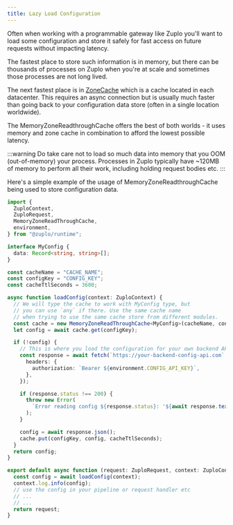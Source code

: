```yaml
---
title: Lazy Load Configuration
---
```


Often when working with a programmable gateway like Zuplo you'll want to load
some configuration and store it safely for fast access on future requests
without impacting latency.

The fastest place to store such information is in memory, but there can be
thousands of processes on Zuplo when you're at scale and sometimes those
processes are not long lived.

The next fastest place is in [ZoneCache](/docs/articles/zone-cache) which is a
cache located in each datacenter. This requires an async connection but is
usually much faster than going back to your configuration data store (often in a
single location worldwide).

The MemoryZoneReadthroughCache offers the best of both worlds - it uses memory
and zone cache in combination to afford the lowest possible latency.

:::warning Do take care not to load so much data into memory that you OOM
(out-of-memory) your process. Processes in Zuplo typically have ~120MB of memory
to perform all their work, including holding request bodies etc. :::

Here's a simple example of the usage of MemoryZoneReadthroughCache being used to
store configuration data.

```ts
import {
  ZuploContext,
  ZuploRequest,
  MemoryZoneReadThroughCache,
  environment,
} from "@zuplo/runtime";

interface MyConfig {
  data: Record<string, string>[];
}

const cacheName = "CACHE_NAME";
const configKey = "CONFIG_KEY";
const cacheTtlSeconds = 3600;

async function loadConfig(context: ZuploContext) {
  // We will type the cache to work with MyConfig type, but
  // you can use `any` if there. Use the same cache name
  // when trying to use the same cache store from different modules.
  const cache = new MemoryZoneReadThroughCache<MyConfig>(cacheName, context);
  let config = await cache.get(configKey);

  if (!config) {
    // This is where you load the configuration for your own backend API
    const response = await fetch(`https://your-backend-config-api.com`, {
      headers: {
        authorization: `Bearer ${environment.CONFIG_API_KEY}`,
      },
    });

    if (response.status !== 200) {
      throw new Error(
        `Error reading config ${response.status}: '${await response.text()}'`,
      );
    }

    config = await response.json();
    cache.put(configKey, config, cacheTtlSeconds);
  }
  return config;
}

export default async function (request: ZuploRequest, context: ZuploContext) {
  const config = await loadConfig(context);
  context.log.info(config);
  // use the config in your pipeline or request handler etc
  // ...
  // ...
  return request;
}
```

